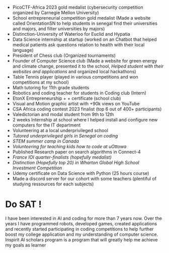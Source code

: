 - PicoCTF-Africa 2023 gold medalist  (cybersecurity competition organized by Carnegie Mellon University)
- School entrepreneurial competition gold medalist (Made a website called OrientationSN to help students in senegal find their universities and majors, and filter universities by majors)
- Distinction-University of Waterloo for Euclid and Hypatia
- Data Science internship at startup (worked on an Chatbot that helped medical patients ask questions relation to health with their local language)
- President of Chess club (Organized tournaments) 
- Founder of Computer Science club (Made a website for green energy and climate change, presented it to the school, *Helped student with  their websites and applications* and organized local hackathons)
- Table Tennis player (played in various competitions and won competitions at my school)
- Math tutoring for 11th grade students
- Robotics and coding teacher for students in Coding club (Intern)
- EtonX Entrepreneurship + + certificate (school club)
- Visual and Motion graphic artist with +90k views on YouTube
- CSA Africa coding contest 2023 finalist (top 6 out of 400+ participants)
- Valedictorian and modal student from 9th to 12th
- 2 weeks Internship at school where I helped install and configure new computers for the IT department
- Volunteering at a local underprivileged school
- *Tutored underprivileged girls in Senegal on coding*
- *STEM  summer camp in Canada*
- *Volunteering for teaching kids how to code at uOttowa*
- Published Research paper on search algorithms in Connect-4
- *France IOI quarter-finalists (hopefully medalist)*
- *Distinction (Hopefully top 20) in Wharton Global High School  
Investment Competition*
- Udemy certificate on Data Science with Python (25 hours course)
- Made a discord server for our cohort with some teachers (plentiful of studying ressources for each subjects)

# Do SAT !

I have been interested in AI and coding for more than 7 years now. Over the years I have programmed robots, developed games, created applications and recently started participating in coding competitions to help further boost my college application and  my understanding of computer science. Inspirit AI scholars program is a program that will greatly help me achieve my goals as learner 